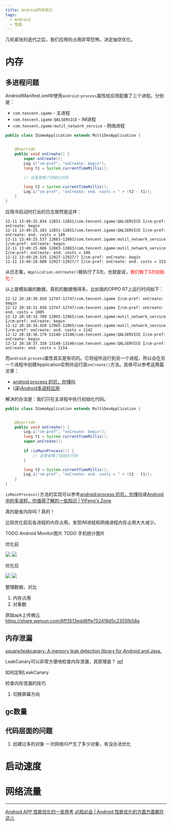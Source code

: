 ```yaml
---
title: Android内存优化 
tags:
  - Android
  - 性能
---
```

几轮紧张的迭代之后，我们应用的占用非常恐怖。决定抽空优化。
<!--more-->
# 内存

## 多进程问题

AndroidManifest.xml中使用`android:process`属性给应用配置了三个进程。分别是：

+ `com.tencent.igame` - 主进程
+ `com.tencent.igame:QALSERVICE` - IM进程
+ `com.tencent.igame:mutil_network_service` - 网络进程

```java
public class IGameApplication extends MultiDexApplication {


    @Override
    public void onCreate() {
        super.onCreate();
        Log.i("cm-pref", "onCreate: begin");
        long t1 = System.currentTimeMillis();
		
        // 这里省略了初始化代码

        long t2 = System.currentTimeMillis();
        Log.i("cm-pref", "onCreate: end. costs = " + (t2 - t1));		
	}
}
```

应用冷启动时打出的日志居然是这样：

```
12-11 13:49:25.034 12851-12851/com.tencent.igame:QALSERVICE I/cm-pref: onCreate: begin
12-11 13:49:25.183 12851-12851/com.tencent.igame:QALSERVICE I/cm-pref: onCreate: end. costs = 149
12-11 13:49:25.537 12883-12883/com.tencent.igame:mutil_network_service I/cm-pref: onCreate: begin
12-11 13:49:25.686 12883-12883/com.tencent.igame:mutil_network_service I/cm-pref: onCreate: end. costs = 149
12-11 13:49:28.535 12927-12927/? I/cm-pref: onCreate: begin
12-11 13:49:28.688 12927-12927/? I/cm-pref: onCreate: end. costs = 153
```

从日志看，`Application.onCreate()`被执行了3次。也就是说，<font color="red">我们做了3次初始化！</font>

以上是模拟器的数据，真机的数据慢得多。比如我的OPPO R7上运行时间如下：

```
12-12 20:18:30.850 12747-12747/com.tencent.igame I/cm-pref: onCreate: begin
12-12 20:18:31.850 12747-12747/com.tencent.igame I/cm-pref: onCreate: end. costs = 1005
12-12 20:18:33.780 12965-12965/com.tencent.igame:mutil_network_service I/cm-pref: onCreate: begin
12-12 20:18:34.920 12965-12965/com.tencent.igame:mutil_network_service I/cm-pref: onCreate: end. costs = 1142
12-12 20:18:36.170 13140-13140/com.tencent.igame:QALSERVICE I/cm-pref: onCreate: begin
12-12 20:18:37.320 13140-13140/com.tencent.igame:QALSERVICE I/cm-pref: onCreate: end. costs = 1154
```

<!--
[Application | Android Developers](https://developer.android.com/reference/android/app/Application.html)中关于`onCreate()`的说明：

> 应用启动时调用，在所有Activity, Service, Receiver等组件创建之前启动。`onCreate()`的实现应该尽可能快(比如可使用延迟初始化)，因为这个方法中花费的时间会直接影响第一个Activity, Service, 或Receiver的启动性能。

[Processes and Application Lifecycle | Android Developers](https://developer.android.com/guide/components/activities/process-lifecycle.html)中关于`Process`的说明：

> Android平台的特点是应用进程的生命周期并不由自身直接控制，而是由系统来控制。
-->

而`android:process`属性其实是有坑的。它将组件运行到另一个进程，所以会在另一个进程中创建Application实例并运行其`onCreate()`方法。具体可以参考这两篇文章：

+ [android:process 的坑，你懂吗](http://www.rogerblog.cn/2016/03/17/android-proess/)
+ [(译)Android多进程应用](http://www.sunmoonblog.com/2017/12/14/multi-process-android-app-1/)

解决的办法是：我们只在主进程中执行初始化代码。

```java
public class IGameApplication extends MultiDexApplication {


    @Override
    public void onCreate() {
        Log.i("cm-pref", "onCreate: begin");
        long t1 = System.currentTimeMillis();
        super.onCreate();
		
		if (isMainProcess()) {
			// 这里省略了初始化代码
		}

        long t2 = System.currentTimeMillis();
        Log.i("cm-pref", "onCreate: end. costs = " + (t2 - t1));		
	}
}
```

`isMainProcess()`方法的实现可以参考[android:process 的坑，你懂吗](http://www.rogerblog.cn/2016/03/17/android-proess/)或[Android 中的多进程，你值得了解的一些知识 | YiFeng's Zone](http://yifeng.studio/2017/06/16/android-multi-process-things/)

真的能省内存吗？真的！

比较优化前后各进程的内存占用，发现IM进程和网络进程内存占用大大减少。

TODO Android Monitor图片
TODO 手机统计图片

优化前

![](/images/1513259406909.png)
![](/images/1513259431744.png)

优化后

![](/images/1513258784775.png)
![](/images/1513258856038.png)

整理数据，对比

1. 内存占用
2. 对象数


原始apk上传微云  https://share.weiyun.com/6ff3513edd6ffe752419d5c2355fb58a


## 内存泄漏

[square/leakcanary: A memory leak detection library for Android and Java.](https://github.com/square/leakcanary)

LeakCanary可以非常方便地检查内存泄漏，其原理是？  [ref](https://github.com/square/leakcanary/wiki/FAQ#how-does-it-work)

如何定制LeakCanary

检查内存泄漏的技巧

1. 切换屏幕方向

## gc数量

## 代码层面的问题

1. 创建过多的对象  一次网络IO产生了多少对象，有没办法优化

# 启动速度

# 网络流量


---

[Android APP 性能优化的一些思考](https://mp.weixin.qq.com/s?__biz=MzAxMTI4MTkwNQ==&mid=2650824669&idx=1&sn=370163b924a1784ddd16e000babed894&chksm=80b78b43b7c00255f112e5baa5945c5b5a3728779d54b94f0f573b232774c194bb5546ffe609&mpshare=1&scene=1&srcid=1212VV6ItvMPbpZLGdX0JJ6C#rd)
[必知必会 | Android 性能优化的方面方面都在这儿](https://mp.weixin.qq.com/s?__biz=MzAxMTI4MTkwNQ==&mid=2650824552&idx=1&sn=a634748d786072ecb083e46f27362d87&chksm=80b78bf6b7c002e09b949b7fbc14b9ae0eb97d8794aca6fa6d42f80afcd27d07947641bab083&scene=21#wechat_redirect)